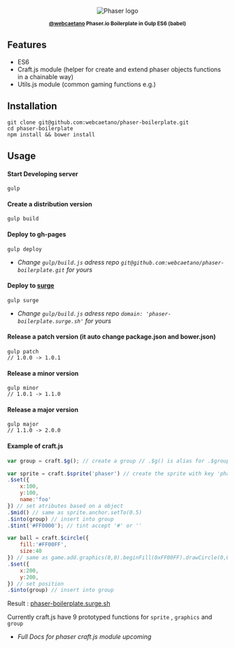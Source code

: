 <p align="center"><img alt="Phaser logo" src="http://i.imgur.com/FurA10V.png?1"></p>
<p align="center"><strong><sub><a href="https://github.com/webcaetano">@webcaetano</a> Phaser.io Boilerplate in Gulp ES6 (babel)</sub></strong></p>



## Features

- ES6
- Craft.js module (helper for create and extend phaser objects functions in a chainable way)
- Utils.js module (common gaming functions e.g.)


## Installation

```
git clone git@github.com:webcaetano/phaser-boilerplate.git
cd phaser-boilerplate
npm install && bower install
```

## Usage 

#### Start Developing server

```
gulp 
```

#### Create a distribution version

```
gulp build
```


#### Deploy to gh-pages

```
gulp deploy
``` 

* *Change `gulp/build.js` adress repo `git@github.com:webcaetano/phaser-boilerplate.git` for yours*


#### Deploy to [surge](http://surge.sh)

```
gulp surge
``` 

* *Change `gulp/build.js` adress repo `domain: 'phaser-boilerplate.surge.sh'` for yours*

#### Release a patch version (it auto change package.json and bower.json)


```
gulp patch
// 1.0.0 -> 1.0.1
```

#### Release a minor version 


```
gulp minor
// 1.0.1 -> 1.1.0
```


#### Release a major version 


```
gulp major
// 1.1.0 -> 2.0.0
```

#### Example of craft.js

```javascript
var group = craft.$g(); // create a group // .$g() is alias for .$group()

var sprite = craft.$sprite('phaser') // create the sprite with key 'phaser'
.$set({
	x:100,
	y:100,
	name:'foo'
}) // set atributes based on a object
.$mid() // same as sprite.anchor.setTo(0.5)
.$into(group) // insert into group
.$tint('#FF0000'); // tint accept '#' or '' 

var ball = craft.$circle({ 
	fill:'#FF00FF',
	size:40
}) // same as game.add.graphics(0,0).beginFill(0xFF00FF).drawCircle(0,0,40)
.$set({
	x:200,
	y:200,
}) // set position
.$into(group) // insert into group
```

Result : [phaser-boilerplate.surge.sh](phaser-boilerplate.surge.sh)

Currently craft.js have 9 prototyped functions for `sprite` , `graphics` and `group`

* *Full Docs for phaser craft.js module upcoming*
